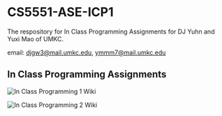# CS5551-ASE-ICP1

The respository for In Class Programming Assignments for DJ Yuhn and Yuxi Mao of UMKC.

email: djgw3@mail.umkc.edu, ymmm7@mail.umkc.edu

## In Class Programming Assignments

![In Class Programming 1 Wiki](https://github.com/djyuhn/CS5551-ASE-ICP1/wiki/In-Class-Programming---1)

![In Class Programming 2 Wiki](https://github.com/djyuhn/CS5551-ASE-ICP1/wiki/In-Class-Programming-2)
